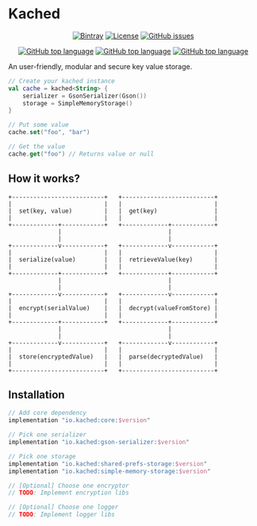 # Kached

<p align="center">
    <a href="https://bintray.com/faogustavo/maven/kached"><img src="https://img.shields.io/badge/dynamic/json.svg?label=latest%20release&url=https%3A%2F%2Fapi.bintray.com%2F%2Fpackages%2Ffaogustavo%2Fmaven%2Fkached%2Fversions%2F_latest&query=name&colorB=0094cd&style=for-the-badge" alt="Bintray"/></a>
    <a href="https://www.apache.org/licenses/LICENSE-2.0.html"><img src="https://img.shields.io/github/license/faogustavo/kached.svg?style=for-the-badge" alt="License"/></a>
    <a href="https://github.com/faogustavo/kached/issues"><img src="https://img.shields.io/github/issues/faogustavo/kached.svg?style=for-the-badge" alt="GitHub issues"/></a>
</p>

<p align="center">
    <a href="/"><img src="https://img.shields.io/badge/Kotlin%20Version-1.4.0-blue?style=for-the-badge&logo=Kotlin" alt="GitHub top language"/></a>
    <a href="/"><img src="https://img.shields.io/github/languages/top/faogustavo/kached.svg?style=for-the-badge&logoColor=white" alt="GitHub top language"/></a>
    <a href="/"><img src="https://img.shields.io/badge/KOTLIN%20MULTIPLATFORM-yes-green?style=for-the-badge" alt="GitHub top language"/></a>
</p>

An user-friendly, modular and secure key value storage.

```kotlin
// Create your kached instance
val cache = kached<String> {
    serializer = GsonSerializer(Gson())
    storage = SimpleMemoryStorage()
}

// Put some value
cache.set("foo", "bar")

// Get the value
cache.get("foo") // Returns value or null
```

## How it works?

```
+--------------------------+   +--------------------------+
|                          |   |                          |
|  set(key, value)         |   |  get(key)                |
|                          |   |                          |
+-------------+------------+   +-------------+------------+
              |                              |
              |                              |
+-------------v------------+   +-------------v------------+
|                          |   |                          |
|  serialize(value)        |   |  retrieveValue(key)      |
|                          |   |                          |
+-------------+------------+   +-------------+------------+
              |                              |
              |                              |
+-------------v------------+   +-------------v------------+
|                          |   |                          |
|  encrypt(serialValue)    |   |  decrypt(valueFromStore) |
|                          |   |                          |
+-------------+------------+   +-------------+------------+
              |                              |
              |                              |
+-------------v------------+   +-------------v------------+
|                          |   |                          |
|  store(encryptedValue)   |   |  parse(decryptedValue)   |
|                          |   |                          |
+--------------------------+   +--------------------------+
```

## Installation

```groovy
// Add core dependency
implementation "io.kached:core:$version"

// Pick one serializer
implementation "io.kached:gson-serializer:$version"

// Pick one storage
implementation "io.kached:shared-prefs-storage:$version"
implementation "io.kached:simple-memory-storage:$version"

// [Optional] Choose one encryptor
// TODO: Implement encryption libs

// [Optional] Choose one logger
// TODO: Implement logger libs
```
